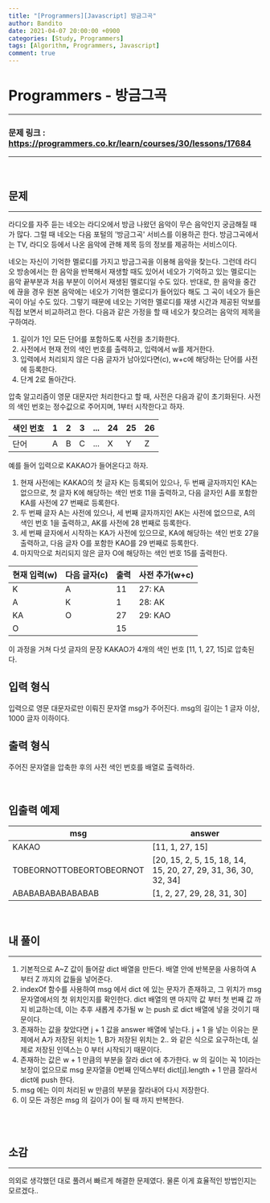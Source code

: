 ```yaml
---
title: "[Programmers][Javascript] 방금그곡"
author: Bandito
date: 2021-04-07 20:00:00 +0900
categories: [Study, Programmers]
tags: [Algorithm, Programmers, Javascript]
comment: true
---
```

 
# Programmers - 방금그곡

***
### 문제 링크 : <https://programmers.co.kr/learn/courses/30/lessons/17684>

***

<br/>

## 문제
***

라디오를 자주 듣는 네오는 라디오에서 방금 나왔던 음악이 무슨 음악인지 궁금해질 때가 많다. 그럴 때 네오는 다음 포털의 '방금그곡' 서비스를 이용하곤 한다. 방금그곡에서는 TV, 라디오 등에서 나온 음악에 관해 제목 등의 정보를 제공하는 서비스이다.

네오는 자신이 기억한 멜로디를 가지고 방금그곡을 이용해 음악을 찾는다. 그런데 라디오 방송에서는 한 음악을 반복해서 재생할 때도 있어서 네오가 기억하고 있는 멜로디는 음악 끝부분과 처음 부분이 이어서 재생된 멜로디일 수도 있다. 반대로, 한 음악을 중간에 끊을 경우 원본 음악에는 네오가 기억한 멜로디가 들어있다 해도 그 곡이 네오가 들은 곡이 아닐 수도 있다. 그렇기 때문에 네오는 기억한 멜로디를 재생 시간과 제공된 악보를 직접 보면서 비교하려고 한다. 다음과 같은 가정을 할 때 네오가 찾으려는 음악의 제목을 구하여라.

1. 길이가 1인 모든 단어를 포함하도록 사전을 초기화한다.
2. 사전에서 현재 전의 색인 번호를 출력하고, 입력에서 w를 제거한다.
4. 입력에서 처리되지 않은 다음 글자가 남아있다면(c), w+c에 해당하는 단어를 사전에 등록한다.
5. 단계 2로 돌아간다.

압축 알고리즘이 영문 대문자만 처리한다고 할 때, 사전은 다음과 같이 초기화된다. 사전의 색인 번호는 정수값으로 주어지며, 1부터 시작한다고 하자.

|색인 번호|1|2|3|...|24|25|26|
|----|----|----|----|----|----|----|----|
|단어|A|B|C|...|X|Y|Z|

예를 들어 입력으로 KAKAO가 들어온다고 하자.

1. 현재 사전에는 KAKAO의 첫 글자 K는 등록되어 있으나, 두 번째 글자까지인 KA는 없으므로, 첫 글자 K에 해당하는 색인 번호 11을 출력하고, 다음 글자인 A를 포함한 KA를 사전에 27 번째로 등록한다.
2. 두 번째 글자 A는 사전에 있으나, 세 번째 글자까지인 AK는 사전에 없으므로, A의 색인 번호 1을 출력하고, AK를 사전에 28 번째로 등록한다.
3. 세 번째 글자에서 시작하는 KA가 사전에 있으므로, KA에 해당하는 색인 번호 27을 출력하고, 다음 글자 O를 포함한 KAO를 29 번째로 등록한다.
4. 마지막으로 처리되지 않은 글자 O에 해당하는 색인 번호 15를 출력한다.


|현재 입력(w)|다음 글자(c)|출력|사전 추가(w+c)|
|----|----|----|----|
|K|A|11|27: KA|
|A|K|1|28: AK|
|KA|O|27|29: KAO|
|O||15||

이 과정을 거쳐 다섯 글자의 문장 KAKAO가 4개의 색인 번호 [11, 1, 27, 15]로 압축된다.

## 입력 형식

입력으로 영문 대문자로만 이뤄진 문자열 msg가 주어진다. msg의 길이는 1 글자 이상, 1000 글자 이하이다.

## 출력 형식

주어진 문자열을 압축한 후의 사전 색인 번호를 배열로 출력하라.


<br/>

## 입출력 예제

|msg|answer|
|----|----|
|KAKAO|[11, 1, 27, 15]|
|TOBEORNOTTOBEORTOBEORNOT|[20, 15, 2, 5, 15, 18, 14, 15, 20, 27, 29, 31, 36, 30, 32, 34]|
|ABABABABABABABAB|[1, 2, 27, 29, 28, 31, 30]|


<br/>

## 내 풀이
***

1. 기본적으로 A~Z 값이 들어갈 dict 배열을 만든다. 배열 안에 반복문을 사용하여 A 부터 Z 까지의 값들을 넣어준다.
2. indexOf 함수를 사용하여 msg 에서 dict 에 있는 문자가 존재하고, 그 위치가 msg 문자열에서의 첫 위치인지를 확인한다. dict 배열의 맨 마지막 값 부터 첫 번째 값 까지 비교하는데, 이는 추후 새롭게 추가될 w 는 push 로 dict 배열에 넣을 것이기 때문이다.
3. 존재하는 값을 찾았다면 j + 1 값을 answer 배열에 넣는다. j + 1 을 넣는 이유는 문제에서 A가 저장된 위치는 1, B가 저장된 위치는 2.. 와 같은 식으로 요구하는데, 실제로 저장된 인덱스는 0 부터 시작되기 때문이다.
4. 존재하는 값은 w + 1 만큼의 부분을 잘라 dict 에 추가한다. w 의 길이는 꼭 1이라는 보장이 없으므로 msg 문자열을 0번째 인덱스부터 dict[j].length + 1 만큼 잘라서 dict에 push 한다.
5. msg 에는 이미 처리된 w 만큼의 부분을 잘라내어 다시 저장한다.
6. 이 모든 과정은 msg 의 길이가 0이 될 때 까지 반복한다.

<br/>

<script src="https://gist.github.com/Suppplier/83f47233d1f2a2dea022e03a2224a51f.js"></script>



<br/>

## 소감
***

의외로 생각했던 대로 풀려서 빠르게 해결한 문제였다. 물론 이게 효율적인 방법인지는 모르겠다.. 